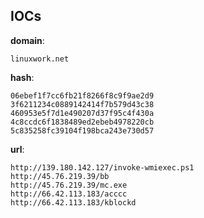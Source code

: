 
## IOCs

__domain__:

```text
linuxwork.net
```
__hash__:

```text
06ebef1f7cc6fb21f8266f8c9f9ae2d9
3f6211234c0889142414f7b579d43c38
460953e5f7d1e490207d37f95c4f430a
4c8ccdc6f1838489ed2ebeb4978220cb
5c835258fc39104f198bca243e730d57
```
__url__:

```text
http://139.180.142.127/invoke-wmiexec.ps1
http://45.76.219.39/bb
http://45.76.219.39/mc.exe
http://66.42.113.183/acccc
http://66.42.113.183/kblockd
```